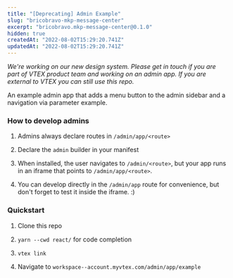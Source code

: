 ```yaml
---
title: "[Deprecating] Admin Example"
slug: "bricobravo-mkp-message-center"
excerpt: "bricobravo.mkp-message-center@0.1.0"
hidden: true
createdAt: "2022-08-02T15:29:20.741Z"
updatedAt: "2022-08-02T15:29:20.741Z"
---
```

_We're working on our new design system. Please get in touch if you are part of VTEX product team and working on an admin app. If you are external to VTEX you can still use this repo._

An example admin app that adds a menu button to the admin sidebar and a navigation via parameter example.

### How to develop admins

1. Admins always declare routes in `/admin/app/<route>`

2. Declare the `admin` builder in your manifest

3. When installed, the user navigates to `/admin/<route>`, but your app runs in an iframe that points to `/admin/app/<route>`.

4. You can develop directly in the `/admin/app` route for convenience, but don't forget to test it inside the iframe. :)

### Quickstart

1. Clone this repo

2. `yarn --cwd react/` for code completion

3. `vtex link`

4. Navigate to `workspace--account.myvtex.com/admin/app/example`
